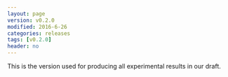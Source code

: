 ```yaml
---
layout: page
version: v0.2.0
modified: 2016-6-26
categories: releases
tags: [v0.2.0]
header: no
---
```


This is the version used for producing all experimental results in our draft.
